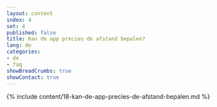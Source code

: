 ```yaml
---
layout: content
index: 4
set: 4
published: false
title: Kan de app precies de afstand bepalen?
lang: de
categories:
- de
- faq
showBreadCrumbs: true
showContact: true
---
```

{% include content/18-kan-de-app-precies-de-afstand-bepalen.md %}
